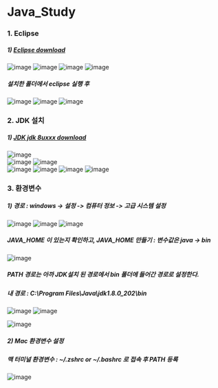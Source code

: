 # Java_Study

### 1. Eclipse
##### 1) <a href="https://www.eclipse.org/"> Eclipse download </a>

![image](https://user-images.githubusercontent.com/84692769/138419545-36cbfedd-941e-4bd2-ba62-906b9776e0c5.png)
![image](https://user-images.githubusercontent.com/84692769/138419310-b34d2320-fca8-4f07-b572-77f7596985cc.png)
![image](https://user-images.githubusercontent.com/84692769/138419338-2371197f-ec40-4a17-88c1-ba6ad79aa387.png)
![image](https://user-images.githubusercontent.com/84692769/138419373-4a0f1c8a-c5fa-453f-bb19-b213ab2a024a.png)
<h5> 설치한 폴더에서 eclipse 실행 후 </h5>

![image](https://user-images.githubusercontent.com/84692769/138419430-1b81b36e-cd30-44fb-8caf-13a23ff580d4.png)
![image](https://user-images.githubusercontent.com/84692769/138419607-e4501a04-e7c1-46c1-82b9-8cf864bdfe6c.png)
![image](https://user-images.githubusercontent.com/84692769/138419640-88f63184-93a9-4f20-9bb0-e2924893d6d0.png)

### 2. JDK 설치
##### 1) <a href="https://www.oracle.com/java/technologies/downloads/"> JDK jdk 8uxxx download </a>
![image](https://user-images.githubusercontent.com/84692769/138418058-0ed5dafc-12cc-4da8-af79-f2a9dfabb90f.png) <br>
![image](https://user-images.githubusercontent.com/84692769/138418073-60368468-dd2d-4850-a49b-9babbb20e997.png)  ![image](https://user-images.githubusercontent.com/84692769/138418081-250a3e6a-32b1-4889-b261-ddd8c8f962c7.png) <br>
![image](https://user-images.githubusercontent.com/84692769/138418119-1c21436c-39f8-4f4b-90cc-9b7b3a170ec5.png) ![image](https://user-images.githubusercontent.com/84692769/138418138-df09de24-2d3e-4390-aee1-e85403e2c70f.png) 
![image](https://user-images.githubusercontent.com/84692769/138418160-148182c1-204c-49e0-b461-0c6d7e8e464d.png)  ![image](https://user-images.githubusercontent.com/84692769/138418168-dd7231ac-4f48-4483-817a-970407a31f08.png)

### 3. 환경변수
##### 1) 경로 : windows -> 설정 -> 컴퓨터 정보 -> 고급 시스템 설정
![image](https://user-images.githubusercontent.com/84692769/138418246-9f439842-35b1-4732-b4b3-6b2e7f5794f2.png)
![image](https://user-images.githubusercontent.com/84692769/138418266-d4a6c7f2-95b2-45fb-8fe0-56f6b3bd7f8a.png) 
![image](https://user-images.githubusercontent.com/84692769/138418286-2dd0104e-4320-41b8-84e0-6c94d4151ec1.png) <br> <h5> JAVA_HOME 이 있는지 확인하고, JAVA_HOME 만들기 : 변수값은 java -> bin </h5>

![image](https://user-images.githubusercontent.com/84692769/138418571-7032f0aa-a91f-44c2-99bd-5c05127657c7.png)
<h5>PATH 경로는 아까 JDK설치 된 경로에서 bin 폴더에 들어간 경로로 설정한다. </h5>
<h5>내 경로 : C:\Program Files\Java\jdk1.8.0_202\bin </h5>

![image](https://user-images.githubusercontent.com/84692769/138418764-550ce27b-9b54-4b02-9e7a-696984a1436e.png)  ![image](https://user-images.githubusercontent.com/84692769/138418797-ec9a7d49-4d77-4562-8f5b-19bad6bbee23.png)

![image](https://user-images.githubusercontent.com/84692769/138418832-63ea703f-3af4-48c8-bbc0-c311d5be3f85.png)

##### 2) Mac 환경변수 설정
<h5>맥 터미널 환경변수 : ~/.zshrc or ~/.bashrc 로 접속 후 PATH 등록</h5>

![image](https://user-images.githubusercontent.com/84692769/138418946-730af3c2-e1f1-4ba3-82cf-968b744c738b.png)

